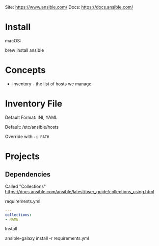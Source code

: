 Site: https://www.ansible.com/
Docs: https://docs.ansible.com/

# Install

macOS:

brew install ansible

# Concepts

* inventory - the list of hosts we manage

# Inventory File

Default Format: INI, YAML

Default:
/etc/ansible/hosts

Override with `-i PATH`

# Projects

## Dependencies

Called "Collections"
https://docs.ansible.com/ansible/latest/user_guide/collections_using.html

requirements.yml

```yaml
---
collections:
- NAME
```

Install

ansible-galaxy install -r requirements.yml
